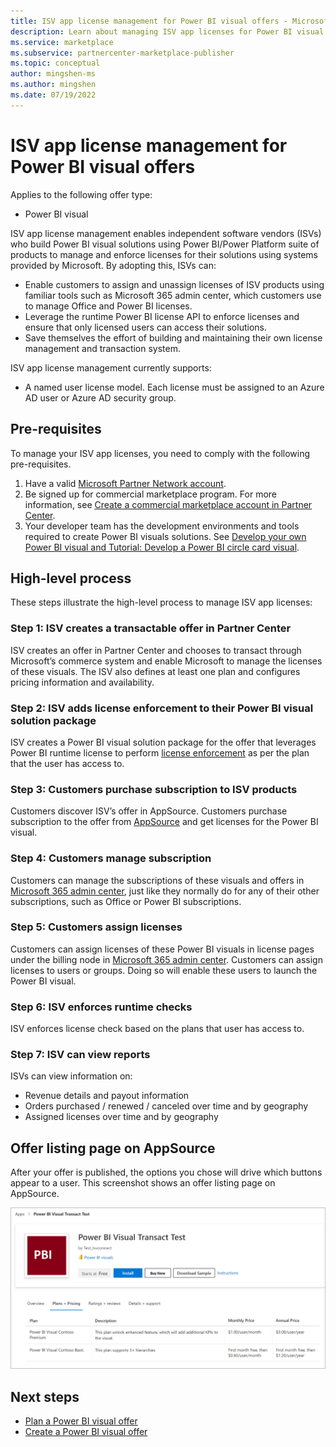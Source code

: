 ```yaml
---
title: ISV app license management for Power BI visual offers - Microsoft AppSource and Azure Marketplace
description: Learn about managing ISV app licenses for Power BI visual offers through Microsoft.
ms.service: marketplace 
ms.subservice: partnercenter-marketplace-publisher
ms.topic: conceptual
author: mingshen-ms 
ms.author: mingshen
ms.date: 07/19/2022
---
```


# ISV app license management for Power BI visual offers

Applies to the following offer type:

- Power BI visual

ISV app license management enables independent software vendors (ISVs) who build Power BI visual solutions using Power BI/Power Platform suite of products to manage and enforce licenses for their solutions using systems provided by Microsoft. By adopting this, ISVs can:
- Enable customers to assign and unassign licenses of ISV products using familiar tools such as Microsoft 365 admin center, which customers use to manage Office and Power BI licenses.
- Leverage the runtime Power BI license API to enforce licenses and ensure that only licensed users can access their solutions.
- Save themselves the effort of building and maintaining their own license management and transaction system.

ISV app license management currently supports:
- A named user license model. Each license must be assigned to an Azure AD user or Azure AD security group.

## Pre-requisites

To manage your ISV app licenses, you need to comply with the following pre-requisites.

1. Have a valid [Microsoft Partner Network account](/partner-center/mpn-create-a-partner-center-account).
1. Be signed up for commercial marketplace program. For more information, see [Create a commercial marketplace account in Partner Center](create-account.md).
1. Your developer team has the development environments and tools required to create Power BI visuals solutions. See [Develop your own Power BI visual and Tutorial: Develop a Power BI circle card visual](/power-bi/developer/visuals/develop-power-bi-visuals).

## High-level process

These steps illustrate the high-level process to manage ISV app licenses:

### Step 1: ISV creates a transactable offer in Partner Center

ISV creates an offer in Partner Center and chooses to transact through Microsoft’s commerce system and enable Microsoft to manage the licenses of these visuals. The ISV also defines at least one plan and configures pricing information and availability.

### Step 2: ISV adds license enforcement to their Power BI visual solution package

ISV creates a Power BI visual solution package for the offer that leverages Power BI runtime license to perform [license enforcement](https://go.microsoft.com/fwlink/?linkid=2201222) as per the plan that the user has access to.

### Step 3: Customers purchase subscription to ISV products

Customers discover ISV’s offer in AppSource. Customers purchase subscription to the offer from [AppSource](https://appsource.microsoft.com/) and get licenses for the Power BI visual.

### Step 4: Customers manage subscription

Customers can manage the subscriptions of these visuals and offers in [Microsoft 365 admin center](https://admin.microsoft.com/Adminportal/Home#/subscriptions), just like they normally do for any of their other subscriptions, such as Office or Power BI subscriptions.

### Step 5: Customers assign licenses

Customers can assign licenses of these Power BI visuals in license pages under the billing node in [Microsoft 365 admin center](https://admin.microsoft.com/Adminportal/Home#/subscriptions). Customers can assign licenses to users or groups. Doing so will enable these users to launch the Power BI visual.

### Step 6: ISV enforces runtime checks

ISV enforces license check based on the plans that user has access to.

### Step 7: ISV can view reports

ISVs can view information on:
- Revenue details and payout information
- Orders purchased / renewed / canceled over time and by geography
- Assigned licenses over time and by geography

<!--- [
| Step | Details |
| ------------ | ------------- |
| ISV creates a transactable offer in Partner Center. | ISV creates an offer in Partner Center and chooses to transact through Microsoft’s commerce system and enable Microsoft to manage the licenses of these visuals. The ISV also defines at least one plan and configures pricing information and availability. |
| ISV adds license enforcement to their Power BI visual solution package | ISV creates a Power BI visual solution package for the offer that leverages Power BI runtime license to perform license enforcement as per the plan that the user has access to. |
| Customers purchase subscription to ISV products | Customers discover ISV’s offer in AppSource. Customers purchase subscription to the offer from [AppSource](https://appsource.microsoft.com/) and get licenses for the Power BI visual. |
| Customers manage subscription | Customers can manage the subscriptions of these visuals and offers in [Microsoft 365 admin center](https://admin.microsoft.com/Adminportal/Home#/subscriptions), just like they normally do for any of their other subscriptions, such as Office or Power BI subscriptions. |
| Customers assign licenses | Customers can assign licenses of these Power BI visuals in license pages under the billing node in [Microsoft 365 admin center](https://admin.microsoft.com/Adminportal/Home#/subscriptions). Customers can assign licenses to users or groups. Doing so will enable these users to launch the Power BI visual. |
| ISV enforces runtime checks | ISV enforces license check based on the plans that user has access to. |
| ISV can view reports | ISVs can view information on:<br>- Revenue details and payout information<br>- Orders purchased / renewed / canceled over time and by geography<br>- Assigned licenses over time and by geography |
]() --->

## Offer listing page on AppSource

After your offer is published, the options you chose will drive which buttons appear to a user. This screenshot shows an offer listing page on AppSource.

[ ![Screenshot of listing options on an offer listing page in Microsoft AppSource.](./media/isv-app-license/power-bi-transact-appsource.png) ](./media/isv-app-license/power-bi-transact-appsource.png#lightbox)

## Next steps

- [Plan a Power BI visual offer](marketplace-power-bi-visual.md)
- [Create a Power BI visual offer](power-bi-visual-offer-setup.md)
